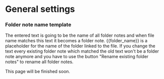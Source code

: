 # General settings
### Folder note name template
The entered text is going to be the name of all folder notes and when file name matches this text it becomes a folder note. {{folder_name}} is a placeholder for the name of the folder linked to the file. If you change the text every existing folder note which matched the old text won't be a folder note anymore and you have to use the button "Rename existing folder notes" to rename all folder notes.

This page will be finished soon.